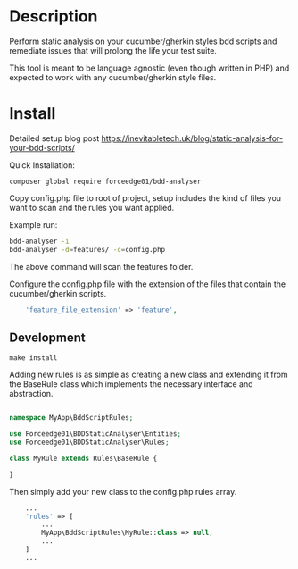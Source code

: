 Description
====

Perform static analysis on your cucumber/gherkin styles bdd scripts and remediate issues that will prolong the life your test suite.

This tool is meant to be language agnostic (even though written in PHP) and expected to work with any cucumber/gherkin style files.

Install
====

Detailed setup blog post https://inevitabletech.uk/blog/static-analysis-for-your-bdd-scripts/

Quick Installation:

```
composer global require forceedge01/bdd-analyser
```

Copy config.php file to root of project, setup includes the kind of files you want to scan and the rules you want applied.

Example run:

```bash
bdd-analyser -i
bdd-analyser -d=features/ -c=config.php
```

The above command will scan the features folder.

Configure the config.php file with the extension of the files that contain the cucumber/gherkin scripts.

```php
    'feature_file_extension' => 'feature',
```

Development
-----

```
make install
```

Adding new rules is as simple as creating a new class and extending it from the BaseRule class which implements the necessary interface and abstraction.

```php

namespace MyApp\BddScriptRules;

use Forceedge01\BDDStaticAnalyser\Entities;
use Forceedge01\BDDStaticAnalyser\Rules;

class MyRule extends Rules\BaseRule {

}
```

Then simply add your new class to the config.php rules array.

```php
    ...
    'rules' => [
        ...
        MyApp\BddScriptRules\MyRule::class => null,
        ...
    ]
    ...
```
